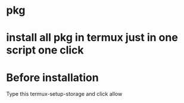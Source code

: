 # pkg
# install all pkg in termux just in one script one click 

# Before installation
Type this termux-setup-storage
and click allow
